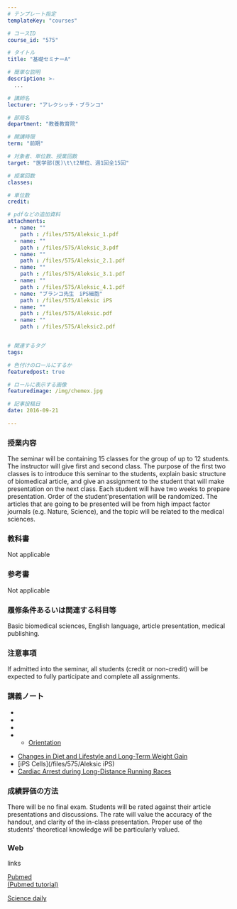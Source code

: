```yaml
---
# テンプレート指定
templateKey: "courses"

# コースID
course_id: "575"

# タイトル
title: "基礎セミナーA"

# 簡単な説明
description: >-
  ...

# 講師名
lecturer: "アレクシッチ・ブランコ"

# 部局名
department: "教養教育院"

# 開講時限
term: "前期"

# 対象者、単位数、授業回数
target: "医学部(医)\t\t2単位、週1回全15回"

# 授業回数
classes: 

# 単位数
credit: 

# pdfなどの追加資料
attachments: 
  - name: "" 
    path : /files/575/Aleksic_1.pdf
  - name: "" 
    path : /files/575/Aleksic_3.pdf
  - name: "" 
    path : /files/575/Aleksic_2.1.pdf
  - name: "" 
    path : /files/575/Aleksic_3.1.pdf
  - name: "" 
    path : /files/575/Aleksic_4.1.pdf
  - name: "ブランコ先生　iPS細胞" 
    path : /files/575/Aleksic iPS
  - name: "" 
    path : /files/575/Aleksic.pdf
  - name: "" 
    path : /files/575/Aleksic2.pdf


# 関連するタグ
tags:

# 色付けのロールにするか
featuredpost: true

# ロールに表示する画像
featuredimage: /img/chemex.jpg

# 記事投稿日
date: 2016-09-21

---
```





### 授業内容


The seminar will be containing 15 classes for the group of up to 12 students. The instructor will give first and second class. The purpose of the first two classes is to introduce this seminar to the students, explain basic structure of biomedical article, and give an assignment to the student that will make presentation on the next class. Each student will have two weeks to prepare presentation. Order of the student'presentation will be randomized. The articles that are going to be presented will be from high impact factor journals (e.g. Nature, Science), and the topic will be related to the medical sciences. 


### 教科書


Not applicable


### 参考書


Not applicable


### 履修条件あるいは関連する科目等


Basic biomedical sciences, English language, article presentation, medical publishing. 


### 注意事項


If admitted into the seminar, all students (credit or non-credit) will be expected to fully participate and complete all assignments.


### 講義ノート


  * 
  * 
  * 
  * - [Orientation](/files/575/Aleksic_1.pdf)
- [Changes in Diet and Lifestyle and Long-Term Weight Gain](/files/575/Aleksic2.pdf)
- [iPS Cells](/files/575/Aleksic iPS)
- [Cardiac Arrest during Long-Distance Running Races](/files/575/Aleksic.pdf)



### 成績評価の方法
 There will be no final exam. Students will be rated against their article presentations and discussions. The rate will value the accuracy of the handout, and clarity of the in-class presentation. Proper use of the students' theoretical knowledge will be particularly valued.

### Web
 links

<a href="http://www.ncbi.nlm.nih.gov/pubmed/" target="blank">Pubmed</a>   
<a href="http://www.youtube.com/watch?v=V0NYKFSphKY&list=PLBD13A2628C7A9965/" target="blank">(Pubmed tutorial)</a></br> 

<a href="http://www.sciencedaily.com/news/health_medicine//" target="blank">Science daily</a>